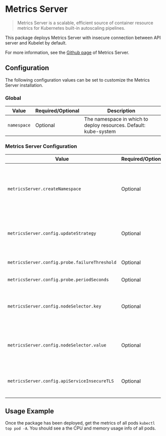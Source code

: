 # Metrics Server

> Metrics Server is a scalable, efficient source of container resource metrics for Kubernetes built-in autoscaling pipelines.

This package deploys Metrics Server with insecure connection between API server and Kubelet by default.

For more information, see the [Github page](https://github.com/kubernetes-sigs/metrics-server) of Metrics Server.

## Configuration

The following configuration values can be set to customize the Metrics Server installation.

### Global

| Value | Required/Optional | Description |
|-------|-------------------|-------------|
| `namespace` | Optional | The namespace in which to deploy resources. Default: kube-system |

### Metrics Server Configuration

| Value | Required/Optional | Description |
|-------|-------------------|-------------|
| `metricsServer.createNamespace` | Optional | A boolean that indicates whether to create the namespace specified. Default value is `true`. |
| `metricsServer.config.updateStrategy` | Optional | The update strategy of the deployment. Default: `RollingUpdate` |
| `metricsServer.config.probe.failureThreshold` | Optional | Probe failure threshold. Default: `3`. |
| `metricsServer.config.probe.periodSeconds` | Optional | Probe period. Default: `10` . |
| `metricsServer.config.nodeSelector.key` | Optional | Select which node should Metrics-server pod runs on. Default: `null`. |
| `metricsServer.config.nodeSelector.value` | Optional | Select which node should Metrics-server pod runs on. Default: `null`. |
| `metricsServer.config.apiServiceInsecureTLS`| Optional | Insecure connection between API service. Default: `True`. |

## Usage Example

Once the package has been deployed, get the metrics of all pods `kubectl top pod -A`. You should see a the CPU and memory usage info of all pods.
